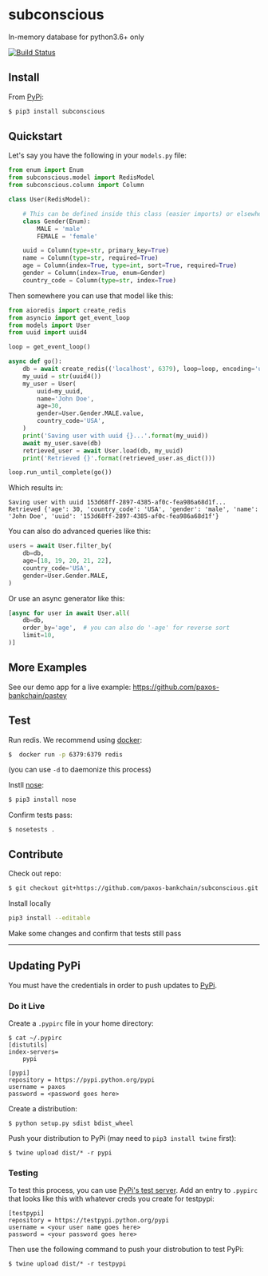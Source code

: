 # subconscious

In-memory database for python3.6+ only

[![Build Status](https://api.travis-ci.com/paxos-bankchain/subconscious.svg?token=PA4epyQZ24dEsEEpEEEZ&branch=develop)](https://travis-ci.com/paxos-bankchain/subconscious)

## Install

From [PyPi](https://pypi.python.org/pypi/subconscious):
```bash
$ pip3 install subconscious
```

## Quickstart

Let's say you have the following in your `models.py` file:
```python
from enum import Enum
from subconscious.model import RedisModel
from subconscious.column import Column

class User(RedisModel):

    # This can be defined inside this class (easier imports) or elsewhere
    class Gender(Enum):
        MALE = 'male'
        FEMALE = 'female'

    uuid = Column(type=str, primary_key=True)
    name = Column(type=str, required=True)
    age = Column(index=True, type=int, sort=True, required=True)
    gender = Column(index=True, enum=Gender)
    country_code = Column(type=str, index=True)
```

Then somewhere you can use that model like this:
```python
from aioredis import create_redis
from asyncio import get_event_loop
from models import User
from uuid import uuid4

loop = get_event_loop()

async def go():
    db = await create_redis(('localhost', 6379), loop=loop, encoding='utf-8')
    my_uuid = str(uuid4())
    my_user = User(
        uuid=my_uuid,
        name='John Doe',
        age=30,
        gender=User.Gender.MALE.value,
        country_code='USA',
    )
    print('Saving user with uuid {}...'.format(my_uuid))
    await my_user.save(db)
    retrieved_user = await User.load(db, my_uuid)
    print('Retrieved {}'.format(retrieved_user.as_dict()))

loop.run_until_complete(go())
```

Which results in:
```
Saving user with uuid 153d68ff-2897-4385-af0c-fea986a68d1f...
Retrieved {'age': 30, 'country_code': 'USA', 'gender': 'male', 'name': 'John Doe', 'uuid': '153d68ff-2897-4385-af0c-fea986a68d1f'}
```

You can also do advanced queries like this:
```python
users = await User.filter_by(
    db=db,
    age=[18, 19, 20, 21, 22],
    country_code='USA',
    gender=User.Gender.MALE,
)
```

Or use an async generator like this:
```python
[async for user in await User.all(
    db=db,
    order_by='age',  # you can also do '-age' for reverse sort
    limit=10,
)]
```

## More Examples
See our demo app for a live example: https://github.com/paxos-bankchain/pastey

## Test

Run redis. We recommend using [docker](https://www.docker.com/community-edition):
```bash
$  docker run -p 6379:6379 redis
```
(you can use `-d` to daemonize this process)

Instll [nose](http://nose.readthedocs.io/en/latest/]):
```bash
$ pip3 install nose
```

Confirm tests pass:
```
$ nosetests .
```

## Contribute

Check out repo:
```bash
$ git checkout git+https://github.com/paxos-bankchain/subconscious.git && cd subconscious
```

Install locally
```bash
pip3 install --editable
```

Make some changes and confirm that tests still pass

---

## Updating PyPi

You must have the credentials in order to push updates to [PyPi](https://pypi.python.org/pypi).

### Do it Live
Create a `.pypirc` file in your home directory:
```
$ cat ~/.pypirc
[distutils]
index-servers=
    pypi

[pypi]
repository = https://pypi.python.org/pypi
username = paxos
password = <password goes here>
```

Create a distribution:
```
$ python setup.py sdist bdist_wheel
```

Push your distribution to PyPi (may need to `pip3 install twine` first):
```
$ twine upload dist/* -r pypi
```

### Testing

To test this process, you can use [PyPi's test server](https://testpypi.python.org/). Add an entry to `.pypirc` that looks like this with whatever creds you create for testpypi:
```
[testpypi]
repository = https://testpypi.python.org/pypi
username = <your user name goes here>
password = <your password goes here>
```

Then use the following command to push your distrobution to test PyPi:
```
$ twine upload dist/* -r testpypi
```
